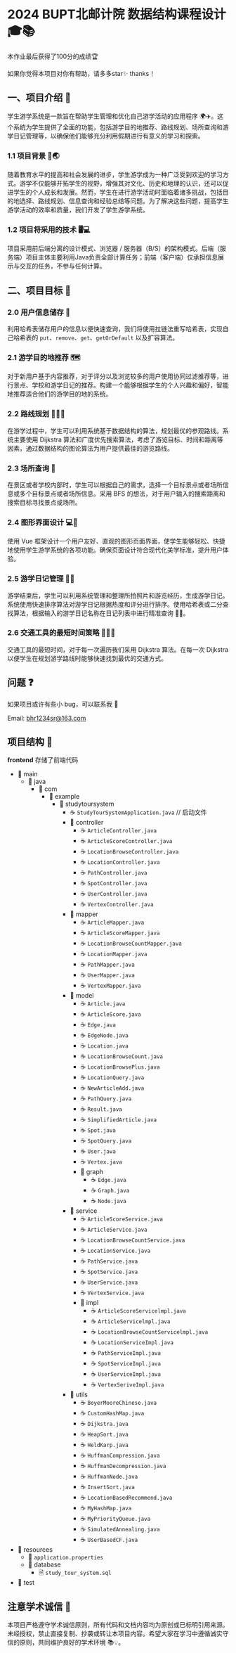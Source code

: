 # 2024 BUPT北邮计院 数据结构课程设计 🎓📚

本作业最后获得了100分的成绩🏆

如果你觉得本项目对你有帮助，请多多star✨ thanks！

## 一、项目介绍 🎉

学生游学系统是一款旨在帮助学生管理和优化自己游学活动的应用程序 🌍✈️。这个系统为学生提供了全面的功能，包括游学目的地推荐、路线规划、场所查询和游学日记管理等，以确保他们能够充分利用假期进行有意义的学习和探索。

### 1.1 项目背景 🏫🌏

随着教育水平的提高和社会发展的进步，学生游学成为一种广泛受到欢迎的学习方式。游学不仅能够开拓学生的视野，增强其对文化、历史和地理的认识，还可以促进学生的个人成长和发展。然而，学生在进行游学活动时面临着诸多挑战，包括目的地选择、路线规划、信息查询和经验总结等问题。为了解决这些问题，提高学生游学活动的效率和质量，我们开发了学生游学系统。

### 1.2 项目将采用的技术 🖥️💻

项目采用前后端分离的设计模式、浏览器 / 服务器（B/S）的架构模式。后端（服务端）项目主体主要利用Java负责全部计算任务；前端（客户端）仅承担信息展示与交互的任务，不参与任何计算。

## 二、项目目标 🎯

### 2.0 用户信息储存 💾

利用哈希表储存用户的信息以便快速查询，我们将使用拉链法重写哈希表，实现自己哈希表的 `put`、`remove`、`get`、`getOrDefault` 以及扩容算法。

### 2.1 游学目的地推荐 🗺️

对于新用户基于内容推荐，对于评分以及浏览较多的用户使用协同过滤推荐等，进行景点、学校和游学日记的推荐。构建一个能够根据学生的个人兴趣和偏好，智能地推荐适合他们的游学目的地的系统。

### 2.2 路线规划 🚶‍♂️🚗

在游学过程中，学生可以利用系统基于数据结构的算法，规划最优的参观路线。系统主要使用 Dijkstra 算法和广度优先搜索算法，考虑了游览目标、时间和距离等因素，通过数据结构的图论算法为用户提供最佳的游览路线。

### 2.3 场所查询 🏰

在景区或者学校内部时，学生可以根据自己的需求，选择一个目标景点或者场所信息或多个目标景点或者场所信息。采用 BFS 的想法，对于用户输入的搜索距离和搜索目标寻找景点或场所。

### 2.4 图形界面设计 💻🎨

使用 Vue 框架设计一个用户友好、直观的图形页面界面，使学生能够轻松、快捷地使用学生游学系统的各项功能。确保页面设计符合现代化美学标准，提升用户体验。

### 2.5 游学日记管理 📖📸

游学结束后，学生可以利用系统管理和整理所拍照片和游览经历，生成游学日记。系统使用快速排序算法对游学日记根据热度和评分进行排序。使用哈希表或二分查找算法，根据输入的游学日记名称在日记列表中进行精准查询 📑💡。

### 2.6 交通工具的最短时间策略 🚄🚴‍♀️

交通工具的最短时间，对于每一次遍历我们采用 Dijkstra 算法。在每一次 Dijkstra 以便学生在规划游学路线时能够快速找到最优的交通方式。

## 问题 ❓

如果项目或许有些小 bug，可以联系我 📧

Email: bhr1234sr@163.com

## 项目结构 📂

**frontend** 存储了前端代码

- 📁 main
  - 📁 java
    - 📁 com
      - 📁 example
        - 📁 studytoursystem
          - ☕ `StudyTourSystemApplication.java` // 启动文件
          - 📁 controller
            - ☕ `ArticleController.java`
            - ☕ `ArticleScoreController.java`
            - ☕ `LocationBrowseController.java`
            - ☕ `LocationController.java`
            - ☕ `PathController.java`
            - ☕ `SpotController.java`
            - ☕ `UserController.java`
            - ☕ `VertexController.java`
          - 📁 mapper
            - ☕ `ArticleMapper.java`
            - ☕ `ArticleScoreMapper.java`
            - ☕ `LocationBrowseCountMapper.java`
            - ☕ `LocationMapper.java`
            - ☕ `PathMapper.java`
            - ☕ `UserMapper.java`
            - ☕ `VertexMapper.java`
          - 📁 model
            - ☕ `Article.java`
            - ☕ `ArticleScore.java`
            - ☕ `Edge.java`
            - ☕ `EdgeNode.java`
            - ☕ `Location.java`
            - ☕ `LocationBrowseCount.java`
            - ☕ `LocationBrowsePlus.java`
            - ☕ `LocationQuery.java`
            - ☕ `NewArticleAdd.java`
            - ☕ `PathQuery.java`
            - ☕ `Result.java`
            - ☕ `SimplifiedArticle.java`
            - ☕ `Spot.java`
            - ☕ `SpotQuery.java`
            - ☕ `User.java`
            - ☕ `Vertex.java`
            - 📁 graph
              - ☕ `Edge.java`
              - ☕ `Graph.java`
              - ☕ `Node.java`
          - 📁 service
            - ☕ `ArticleScoreService.java`
            - ☕ `ArticleService.java`
            - ☕ `LocationBrowseCountService.java`
            - ☕ `LocationService.java`
            - ☕ `PathService.java`
            - ☕ `SpotService.java`
            - ☕ `UserService.java`
            - ☕ `VertexService.java`
            - 📁 impl
              - ☕ `ArticleScoreServicelmpl.java`
              - ☕ `ArticleServicelmpl.java`
              - ☕ `LocationBrowseCountServicelmpl.java`
              - ☕ `LocationServiceImpl.java`
              - ☕ `PathServiceImpl.java`
              - ☕ `SpotServiceImpl.java`
              - ☕ `UserServiceImpl.java`
              - ☕ `VertexSeriveImpl.java`
          - 📁 utils
            - ☕ `BoyerMooreChinese.java`
            - ☕ `CustomHashMap.java`
            - ☕ `Dijkstra.java`
            - ☕ `HeapSort.java`
            - ☕ `HeldKarp.java`
            - ☕ `HuffmanCompression.java`
            - ☕ `HuffmanDecompression.java`
            - ☕ `HuffmanNode.java`
            - ☕ `InsertSort.java`
            - ☕ `LocationBasedRecommend.java`
            - ☕ `MyHashMap.java`
            - ☕ `MyPriorityQueue.java`
            - ☕ `SimulatedAnnealing.java`
            - ☕ `UserBasedCF.java`
- 📁 resources
  - 📄 `application.properties`
  - 📁 database
    - 🗎 `study_tour_system.sql`
- 📁 test

## 注意学术诚信 📜

本项目严格遵守学术诚信原则，所有代码和文档内容均为原创或已标明引用来源。未经授权，禁止直接复制、抄袭或转让本项目内容。希望大家在学习中遵循诚实守信的原则，共同维护良好的学术环境 📚💡。
